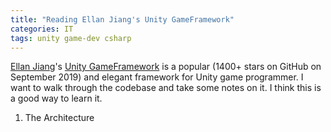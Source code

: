 ```yaml
---
title: "Reading Ellan Jiang's Unity GameFramework"
categories: IT
tags: unity game-dev csharp
---
```


[Ellan Jiang](https://github.com/EllanJiang)'s [Unity GameFramework](https://github.com/EllanJiang/GameFramework) is a popular (1400+ stars on GitHub on September 2019) and elegant framework for Unity game programmer. I want to walk through the codebase and take some notes on it. I think this is a good way to learn it.

1. The Architecture
